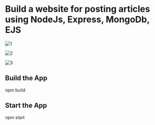 # Build a website for posting articles using NodeJs, Express, MongoDb, EJS

![1](https://github.com/Chauhan48/Article-post-website/assets/87568244/42079d3c-46f1-4945-8028-fb3d036b8319)

![2](https://github.com/Chauhan48/Article-post-website/assets/87568244/e2339f8b-eb67-47b9-8b51-55740953b533)

![3](https://github.com/Chauhan48/Article-post-website/assets/87568244/72f2637f-b77e-4ff9-82e7-54c89f371e55)

## Build the App
npm build

## Start the App
npm start
